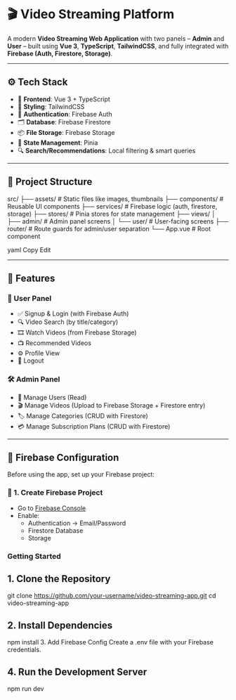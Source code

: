 # 🎬 Video Streaming Platform

A modern **Video Streaming Web Application** with two panels – **Admin** and **User** – built using **Vue 3**, **TypeScript**, **TailwindCSS**, and fully integrated with **Firebase (Auth, Firestore, Storage)**.

---

## ⚙️ Tech Stack

- 🎯 **Frontend**: Vue 3 + TypeScript  
- 🎨 **Styling**: TailwindCSS  
- 🔐 **Authentication**: Firebase Auth  
- 🗂️ **Database**: Firebase Firestore  
- 📦 **File Storage**: Firebase Storage  
- 🧠 **State Management**: Pinia  
- 🔍 **Search/Recommendations**: Local filtering & smart queries

---

## 📁 Project Structure

src/
├── assets/ # Static files like images, thumbnails
├── components/ # Reusable UI components
├── services/ # Firebase logic (auth, firestore, storage)
├── stores/ # Pinia stores for state management
├── views/
│ ├── admin/ # Admin panel screens
│ └── user/ # User-facing screens
├── router/ # Route guards for admin/user separation
└── App.vue # Root component

yaml
Copy
Edit

---

## 🔑 Features

### 👤 User Panel
- ✅ Signup & Login (with Firebase Auth)
- 🔍 Video Search (by title/category)
- 🎞️ Watch Videos (from Firebase Storage)
- 📺 Recommended Videos
- ⚙️ Profile View
- 🚪 Logout

### 🛠️ Admin Panel
- 👥 Manage Users (Read)
- 🎬 Manage Videos (Upload to Firebase Storage + Firestore entry)
- 🏷️ Manage Categories (CRUD with Firestore)
- 💳 Manage Subscription Plans (CRUD with Firestore)

---

## 🔐 Firebase Configuration

Before using the app, set up your Firebase project:

### 🔸 1. Create Firebase Project
- Go to [Firebase Console](https://console.firebase.google.com/)
- Enable:
  - Authentication → Email/Password
  - Firestore Database
  - Storage

### Getting Started
## 1. Clone the Repository

git clone https://github.com/your-username/video-streaming-app.git
cd video-streaming-app
## 2. Install Dependencies

npm install
3. Add Firebase Config
Create a .env file with your Firebase credentials.

## 4. Run the Development Server

npm run dev


